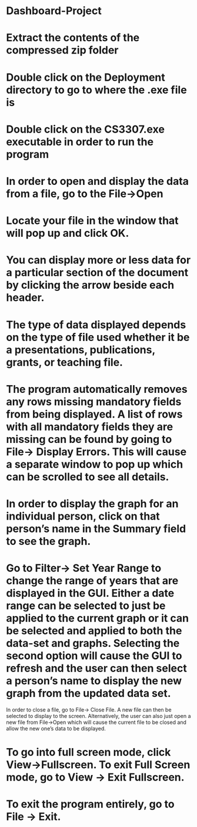 # Dashboard-Project

# Extract the contents of the compressed zip folder
# Double click on the Deployment directory to go to where the .exe file is
# Double click on the CS3307.exe executable in order to run the program
# In order to open and display the data from a file, go to the File->Open
# Locate your file in the window that will pop up and click OK.
# You can display more or less data for a particular section of the document by clicking the arrow beside each header.
# The type of data displayed depends on the type of file used whether it be a presentations, publications, grants, or teaching file.
# The program automatically removes any rows missing mandatory fields from being displayed. A list of rows with all mandatory fields they are missing can be found by going to File-> Display Errors. This will cause a separate window to pop up which can be scrolled to see all details.
# In order to display the graph for an individual person, click on that person’s name in the Summary field to see the graph.
# Go to Filter-> Set Year Range to change the range of years that are displayed in the GUI. Either a date range can be selected to just be applied to the current graph or it can be selected and applied to both the data-set and graphs. Selecting the second option will cause the GUI to refresh and the user can then select a person’s name to display the new graph from the updated data set.
In order to close a file, go to File-> Close File. A new file can then be selected to display to the screen. Alternatively, the user can also just open a new file from File->Open which will cause the current file to be closed and allow the new one’s data to be displayed.
# To go into full screen mode, click View->Fullscreen. To exit Full Screen mode, go to View -> Exit Fullscreen.
# To exit the program entirely, go to File -> Exit.



